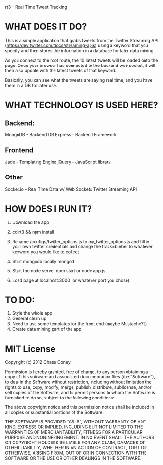 rt3 - Real Time Tweet Tracking

WHAT DOES IT DO?
================

This is a simple application that grabs tweets from the Twitter Streaming API (https://dev.twitter.com/docs/streaming-apis) using a keyword that you specify and then stores the information in a database for later data mining.

As you connect to the root route, the 10 latest tweets will be loaded onto the page. Once your browser has connected to the backend web socket, it will then also update with the latest tweets of that keyword.

Basically, you can see what the tweets are saying real time, and you have them in a DB for later use.

WHAT TECHNOLOGY IS USED HERE?
=============================

Backend:
--------
MongoDB - Backend DB
Express - Backend Framework

Frontend
--------
Jade - Templating Engine
jQuery - JavaScript library

Other
-----
Socket.io - Real Time Data w/ Web Sockets
Twitter Streaming API

HOW DOES I RUN IT?
==================

1. Download the app
2. cd rt3 && npm install
3. Rename /configs/twitter_options.js to my_twitter_options.js and fill in your own twitter credentials and change the track=bieber to whatever keyword you would like to collect
4. Start mongodb locally
    mongod
5. Start the node server
    npm start
or
    node app.js

6. Load page at localhost:3000 (or whatever port you chose)

TO DO:
======

1. Style the whole app
2. General clean up
3. Need to use some templates for the front end (maybe Mustache??)
4. Create data mining part of the app

MIT License
===========

Copyright (c) 2012 Chase Coney

Permission is hereby granted, free of charge, to any person obtaining a
copy of this software and associated documentation files (the "Software"),
to deal in the Software without restriction, including without limitation
the rights to use, copy, modify, merge, publish, distribute, sublicense,
and/or sell copies of the Software, and to permit persons to whom the
Software is furnished to do so, subject to the following conditions:

The above copyright notice and this permission notice shall be included in
all copies or substantial portions of the Software.

THE SOFTWARE IS PROVIDED "AS IS", WITHOUT WARRANTY OF ANY KIND, EXPRESS OR
IMPLIED, INCLUDING BUT NOT LIMITED TO THE WARRANTIES OF MERCHANTABILITY,
FITNESS FOR A PARTICULAR PURPOSE AND NONINFRINGEMENT. IN NO EVENT SHALL
THE AUTHORS OR COPYRIGHT HOLDERS BE LIABLE FOR ANY CLAIM, DAMAGES OR OTHER
LIABILITY, WHETHER IN AN ACTION OF CONTRACT, TORT OR OTHERWISE, ARISING
FROM, OUT OF OR IN CONNECTION WITH THE SOFTWARE OR THE USE OR OTHER
DEALINGS IN THE SOFTWARE.